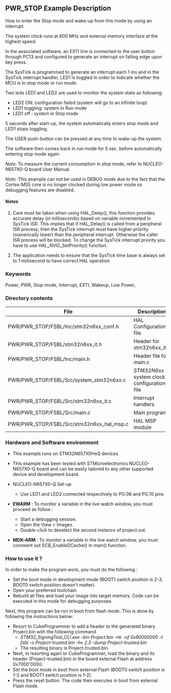 ﻿## <b>PWR_STOP Example Description</b>

How to enter the Stop mode and wake-up from this mode by using an interrupt.

The system clock runs at 600 MHz and external memory interface at the highest speed.

In the associated software, an EXTI line is connected to the user button through PC13 and configured to generate an
interrupt on falling edge upon key press.

The SysTick is programmed to generate an interrupt each 1 ms and in the SysTick 
interrupt handler, LED1 is toggled in order to indicate whether the MCU is in stop mode 
or run mode.

Two leds LED1 and LED2 are used to monitor the system state as following:

 - LED2 ON: configuration failed (system will go to an infinite loop)
 - LED1 toggling: system in Run mode
 - LED1 off : system in Stop mode

5 seconds after start-up, the system automatically enters stop mode and LED1 stops toggling.

The USER push-button can be pressed at any time to wake-up the system.

The software then comes back in run mode for 5 sec. before automatically entering stop mode again.

*Note:* To measure the current consumption in stop mode,  refer to NUCLEO-N657X0-Q board User Manual.

*Note:* This example can not be used in DEBUG mode due to the fact
        that the Cortex-M55 core is no longer clocked during low power mode
        so debugging features are disabled.

#### <b>Notes</b>

 1. Care must be taken when using HAL_Delay(), this function provides accurate delay (in milliseconds)
    based on variable incremented in SysTick ISR. This implies that if HAL_Delay() is called from
    a peripheral ISR process, then the SysTick interrupt must have higher priority (numerically lower)
    than the peripheral interrupt. Otherwise the caller ISR process will be blocked.
    To change the SysTick interrupt priority you have to use HAL_NVIC_SetPriority() function.

 2. The application needs to ensure that the SysTick time base is always set to 1 millisecond
    to have correct HAL operation.

### <b>Keywords</b>

Power, PWR, Stop mode, Interrupt, EXTI, Wakeup, Low Power,

### <b>Directory contents</b>

File                                             | Description
 --- | ---
  PWR/PWR_STOP/FSBL/Inc/stm32n6xx_conf.h         | HAL Configuration file
  PWR/PWR_STOP/FSBL/stm32n6xx_it.h               | Header for stm32n6xx_it.c
  PWR/PWR_STOP/FSBL/Inc/main.h                   | Header file for main.c
  PWR/PWR_STOP/FSBL/Src/system_stm32n6xx.c       | STM32N6xx system clock configuration file
  PWR/PWR_STOP/FSBL/Src/stm32n6xx_it.c           | Interrupt handlers
  PWR/PWR_STOP/FSBL/Src/main.c                   | Main program
  PWR/PWR_STOP/FSBL/Src/stm32n6xx_hal_msp.c      | HAL MSP module

### <b>Hardware and Software environment</b>

  - This example runs on STM32N657X0HxQ devices

  - This example has been tested with STMicroelectronics NUCLEO-N657X0-Q
    board and can be easily tailored to any other supported device
    and development board.

  - NUCLEO-N657X0-Q Set-up
    - Use LED1 and LED2 connected respectively to PG.08 and PG.10 pins

  - **EWARM** : To monitor a variable in the live watch window, you must proceed as follow :
    - Start a debugging session.
    - Open the View > Images.
    - Double-click to deselect the second instance of project.out.

  - **MDK-ARM** : To monitor a variable in the live watch window, you must comment out SCB_EnableDCache() in main() function.

### <b>How to use it ?</b>

In order to make the program work, you must do the following :

 - Set the boot mode in development mode (BOOT1 switch position is 2-3, BOOT0 switch position doesn't matter).
 - Open your preferred toolchain
 - Rebuild all files and load your image into target memory. Code can be executed in this mode for debugging purposes.

 Next, this program can be run in boot from flash mode. This is done by following the instructions below:
 
 - Resort to CubeProgrammer to add a header to the generated binary Project.bin with the following command
   - *STM32_SigningTool_CLI.exe -bin Project.bin -nk -of 0x80000000 -t fsbl -o Project-trusted.bin -hv 2.3 -dump Project-trusted.bin*
   - The resulting binary is Project-trusted.bin.
 - Next, in resorting again to CubeProgrammer, load the binary and its header (Project-trusted.bin) in the board external Flash at address 0x7000'0000.
 - Set the boot mode in boot from external Flash (BOOT0 switch position is 1-2 and BOOT1 switch position is 1-2).
 - Press the reset button. The code then executes in boot from external Flash mode.
 